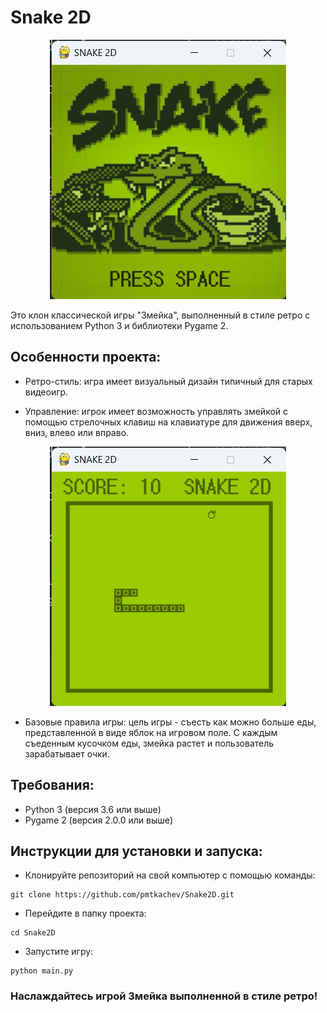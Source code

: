 # Snake 2D

<p align="center">
  <img src="https://github.com/pmtkachev/Snake2D/blob/master/screenshots/scr_0.png" alt="scr_0"/>
</p>

Это клон классической игры "Змейка", выполненный в стиле ретро с использованием Python 3 и библиотеки Pygame 2.

## Особенности проекта:

- Ретро-стиль: игра имеет визуальный дизайн типичный для старых видеоигр.

- Управление: игрок имеет возможность управлять змейкой с помощью стрелочных клавиш на клавиатуре для движения вверх,
  вниз, влево или вправо.

<p align="center">
  <img src="https://github.com/pmtkachev/Snake2D/blob/master/screenshots/scr_1.png" alt="scr_1"/>
</p>

- Базовые правила игры: цель игры - съесть как можно больше еды, представленной в виде яблок на игровом поле. С каждым
  съеденным кусочком еды, змейка растет и пользователь зарабатывает очки.

## Требования:

- Python 3 (версия 3.6 или выше)
- Pygame 2 (версия 2.0.0 или выше)

## Инструкции для установки и запуска:

- Клонируйте репозиторий на свой компьютер с помощью команды:

```
git clone https://github.com/pmtkachev/Snake2D.git
```

- Перейдите в папку проекта:

```
cd Snake2D
```

- Запустите игру:

```
python main.py
```

### Наслаждайтесь игрой Змейка выполненной в стиле ретро!